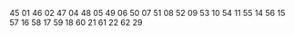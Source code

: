 45 01
46 02
47 04
48 05
49 06
50 07
51 08
52 09
53 10
54 11
55 14
56 15
57 16
58 17
59 18
60 21
61 22 
62 29
